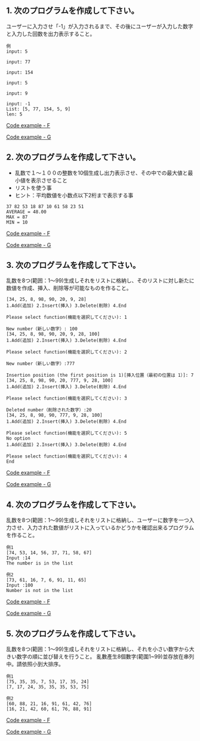## 1. 次のプログラムを作成して下さい。
ユーザーに入力させ「-1」が入力されるまで、その後にユーザーが入力した数字と入力した回数を出力表示すること。

```
例
input: 5

input: 77

input: 154

input: 5

input: 9

input: -1
List: [5, 77, 154, 5, 9]
len: 5
```

[Code example - F](https://github.com/eclairsameal/Level-3_Python/blob/main/Homework11/Fenrir/Homework11_1.py)

[Code example - G](https://github.com/eclairsameal/Level-3_Python/blob/main/Homework11/George/Homework11_1.py)

## 2. 次のプログラムを作成して下さい。
* 乱数で１～１００の整数を10個生成し出力表示させ、その中での最大値と最小値を表示させること
* リストを使う事
* ヒント：平均数値を小数点以下2桁まで表示する事

```
37 82 53 18 87 10 61 58 23 51 
AVERAGE = 48.00
MAX = 87
MIN = 10
```

[Code example - F](https://github.com/eclairsameal/Level-3_Python/blob/main/Homework11/Fenrir/Homework11_2.py)

[Code example - G](https://github.com/eclairsameal/Level-3_Python/blob/main/Homework11/George/Homework11_2.py)

## 3. 次のプログラムを作成して下さい。
乱数を8つ(範囲：1～99)生成しそれをリストに格納し、そのリストに対し新たに数値を作成、挿入、削除等が可能なものを作ること。

```
[34, 25, 8, 98, 90, 20, 9, 28]
1.Add(追加) 2.Insert(挿入) 3.Delete(削除) 4.End

Please select function(機能を選択してください): 1

New number（新しい数字）: 100
[34, 25, 8, 98, 90, 20, 9, 28, 100]
1.Add(追加) 2.Insert(挿入) 3.Delete(削除) 4.End

Please select function(機能を選択してください): 2

New number（新しい数字）:777

Insertion position (the first position is 1)[挿入位置（最初の位置は 1）]: 7
[34, 25, 8, 98, 90, 20, 777, 9, 28, 100]
1.Add(追加) 2.Insert(挿入) 3.Delete(削除) 4.End

Please select function(機能を選択してください): 3

Deleted number（削除された数字）:20
[34, 25, 8, 98, 90, 777, 9, 28, 100]
1.Add(追加) 2.Insert(挿入) 3.Delete(削除) 4.End

Please select function(機能を選択してください): 5
No option
1.Add(追加) 2.Insert(挿入) 3.Delete(削除) 4.End

Please select function(機能を選択してください): 4
End
```

[Code example - F](https://github.com/eclairsameal/Level-3_Python/blob/main/Homework11/Fenrir/Homework11_3.py)

[Code example - G](https://github.com/eclairsameal/Level-3_Python/blob/main/Homework11/George/Homework11_3.py)

## 4. 次のプログラムを作成して下さい。
乱数を8つ(範囲：1～99)生成しそれをリストに格納し、ユーザーに数字を一つ入力させ、入力された数値がリストに入っているかどうかを確認出来るプログラムを作ること。

```
例1
[74, 53, 14, 56, 37, 71, 58, 67]
Input :14
The number is in the list

例2
[73, 61, 16, 7, 6, 91, 11, 65]
Input :100
Number is not in the list
```

[Code example - F](https://github.com/eclairsameal/Level-3_Python/blob/main/Homework11/Fenrir/Homework11_4.py)

[Code example - G](https://github.com/eclairsameal/Level-3_Python/blob/main/Homework11/George/Homework11_4.py)

## 5. 次のプログラムを作成して下さい。
乱数を8つ(範囲：1～99)生成しそれをリストに格納し、それを小さい数字から大きい数字の順に並び替えを行うこと。
亂數產生8個數字(範圍1~99)並存放在串列中。請依照小到大排序。

```
例1
[75, 35, 35, 7, 53, 17, 35, 24]
[7, 17, 24, 35, 35, 35, 53, 75]

例2
[60, 88, 21, 16, 91, 61, 42, 76]
[16, 21, 42, 60, 61, 76, 88, 91]
```

[Code example - F](https://github.com/eclairsameal/Level-3_Python/blob/main/Homework11/Fenrir/Homework11_5.py)

[Code example - G](https://github.com/eclairsameal/Level-3_Python/blob/main/Homework11/George/Homework11_5.py)



